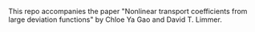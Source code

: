This repo accompanies the paper "Nonlinear transport coefficients from large deviation functions" by Chloe Ya Gao and David T. Limmer.
